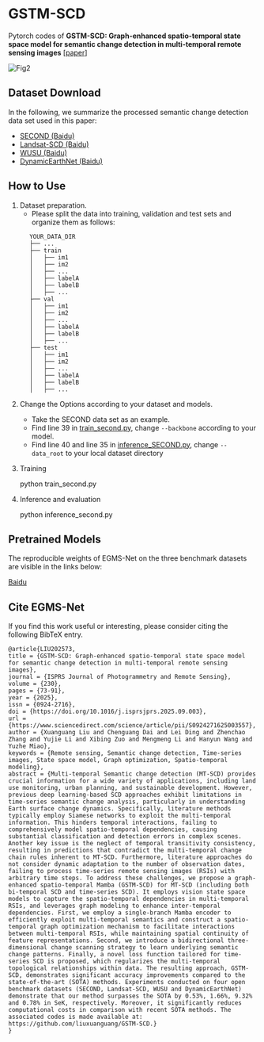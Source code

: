 # GSTM-SCD
Pytorch codes of **GSTM-SCD: Graph-enhanced spatio-temporal state space model for semantic change detection in multi-temporal remote sensing images** [[paper](https://doi.org/10.1016/j.isprsjprs.2025.09.003)]

![Fig2](https://github.com/user-attachments/assets/ec1da70b-d65e-45d3-a941-6dc7ebfeb53e)

## Dataset Download

In the following, we summarize the processed semantic change detection data set used in this paper:

* [SECOND (Baidu)](https://pan.baidu.com/s/1RFhlO9_1KaFcIdTqblJIbA?pwd=dn84)
* [Landsat-SCD (Baidu)](https://pan.baidu.com/s/17tcdFBgMfx6d_BOsX6lzbw?pwd=hy5w)
* [WUSU (Baidu)](https://pan.baidu.com/s/1wDfVPU5bKpujBAZQTKpdYg?pwd=pxhq)
* [DynamicEarthNet (Baidu)](https://pan.baidu.com/s/1KekpsM2OXuXqeFy4pOv_XA?pwd=yfyg)

## How to Use
1. Dataset preparation.
   * Please split the data into training, validation and test sets and organize them as follows:
```
      YOUR_DATA_DIR
      ├── ...
      ├── train
      │   ├── im1
      │   ├── im2
      │   ├── ...
      │   ├── labelA
      │   ├── labelB
      │   ├── ...
      ├── val
      │   ├── im1
      │   ├── im2
      │   ├── ...
      │   ├── labelA
      │   ├── labelB
      │   ├── ...
      ├── test
      │   ├── im1
      │   ├── im2
      │   ├── ...
      │   ├── labelA
      │   ├── labelB
      │   ├── ...
```

2. Change the Options according to your dataset and models.
   * Take the SECOND data set as an example.
   * Find line 39 in [train_second.py](https://bgithub.xyz/liuxuanguang/GSTM-SCD/blob/main/train_second.py), change `--backbone` according to your model.
   * Find line 40 and line 35 in [inference_SECOND.py](https://github.com/IceStreams/EGMS-Net/blob/main/inference_SECOND.py), change `--data_root` to your local dataset directory

3. Training
   
   python train_second.py

5. Inference and evaluation
   
   python inference_second.py

## Pretrained Models

The reproducible weights of EGMS-Net on the three benchmark datasets are visible in the links below:

[Baidu](https://pan.baidu.com/s/1NGFO1pVdEHfOF4YGOvDfmA?pwd=h9kp)

## Cite EGMS-Net

If you find this work useful or interesting, please consider citing the following BibTeX entry.

```
@article{LIU202573,
title = {GSTM-SCD: Graph-enhanced spatio-temporal state space model for semantic change detection in multi-temporal remote sensing images},
journal = {ISPRS Journal of Photogrammetry and Remote Sensing},
volume = {230},
pages = {73-91},
year = {2025},
issn = {0924-2716},
doi = {https://doi.org/10.1016/j.isprsjprs.2025.09.003},
url = {https://www.sciencedirect.com/science/article/pii/S0924271625003557},
author = {Xuanguang Liu and Chenguang Dai and Lei Ding and Zhenchao Zhang and Yujie Li and Xibing Zuo and Mengmeng Li and Hanyun Wang and Yuzhe Miao},
keywords = {Remote sensing, Semantic change detection, Time-series images, State space model, Graph optimization, Spatio-temporal modeling},
abstract = {Multi-temporal Semantic change detection (MT-SCD) provides crucial information for a wide variety of applications, including land use monitoring, urban planning, and sustainable development. However, previous deep learning-based SCD approaches exhibit limitations in time-series semantic change analysis, particularly in understanding Earth surface change dynamics. Specifically, literature methods typically employ Siamese networks to exploit the multi-temporal information. This hinders temporal interactions, failing to comprehensively model spatio-temporal dependencies, causing substantial classification and detection errors in complex scenes. Another key issue is the neglect of temporal transitivity consistency, resulting in predictions that contradict the multi-temporal change chain rules inherent to MT-SCD. Furthermore, literature approaches do not consider dynamic adaptation to the number of observation dates, failing to process time-series remote sensing images (RSIs) with arbitrary time steps. To address these challenges, we propose a graph-enhanced spatio-temporal Mamba (GSTM-SCD) for MT-SCD (including both bi-temporal SCD and time-series SCD). It employs vision state space models to capture the spatio-temporal dependencies in multi-temporal RSIs, and leverages graph modeling to enhance inter-temporal dependencies. First, we employ a single-branch Mamba encoder to efficiently exploit multi-temporal semantics and construct a spatio-temporal graph optimization mechanism to facilitate interactions between multi-temporal RSIs, while maintaining spatial continuity of feature representations. Second, we introduce a bidirectional three-dimensional change scanning strategy to learn underlying semantic change patterns. Finally, a novel loss function tailored for time-series SCD is proposed, which regularizes the multi-temporal topological relationships within data. The resulting approach, GSTM-SCD, demonstrates significant accuracy improvements compared to the state-of-the-art (SOTA) methods. Experiments conducted on four open benchmark datasets (SECOND, Landsat-SCD, WUSU and DynamicEarthNet) demonstrate that our method surpasses the SOTA by 0.53%, 1.66%, 9.32% and 0.78% in SeK, respectively. Moreover, it significantly reduces computational costs in comparison with recent SOTA methods. The associated codes is made available at: https://github.com/liuxuanguang/GSTM-SCD.}
}
```
